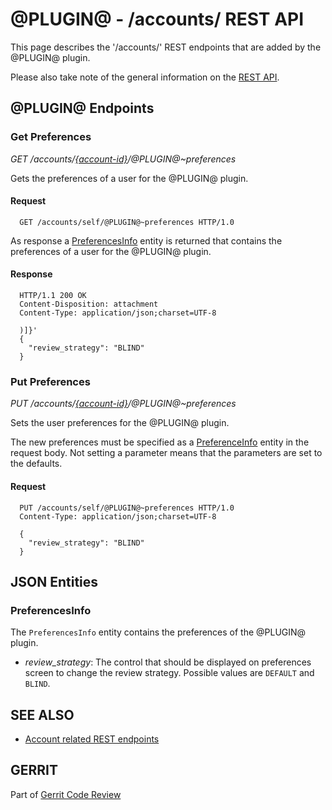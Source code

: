 @PLUGIN@ - /accounts/ REST API
==============================

This page describes the '/accounts/' REST endpoints that are added by
the @PLUGIN@ plugin.

Please also take note of the general information on the
[REST API](../../../Documentation/rest-api.html).

<a id="project-endpoints"> @PLUGIN@ Endpoints
--------------------------------------------

### <a id="get-preferences"> Get Preferences
_GET /accounts/[\{account-id\}](../../../Documentation/rest-api-accounts.html#account-id)/@PLUGIN@~preferences_

Gets the preferences of a user for the @PLUGIN@ plugin.

#### Request

```
  GET /accounts/self/@PLUGIN@~preferences HTTP/1.0
```

As response a [PreferencesInfo](#preferences-info) entity is returned
that contains the preferences of a user for the @PLUGIN@ plugin.

#### Response

```
  HTTP/1.1 200 OK
  Content-Disposition: attachment
  Content-Type: application/json;charset=UTF-8

  )]}'
  {
    "review_strategy": "BLIND"
  }
```

### <a id="put-preferences"> Put Preferences
_PUT /accounts/[\{account-id\}](../../../Documentation/rest-api-accounts.html#account-id)/@PLUGIN@~preferences_

Sets the user preferences for the @PLUGIN@ plugin.

The new preferences must be specified as a [PreferenceInfo](#preference-info)
entity in the request body. Not setting a parameter means that the
parameters are set to the defaults.

#### Request

```
  PUT /accounts/self/@PLUGIN@~preferences HTTP/1.0
  Content-Type: application/json;charset=UTF-8

  {
    "review_strategy": "BLIND"
  }
```


<a id="json-entities">JSON Entities
-----------------------------------

### <a id="preferences-info"></a>PreferencesInfo

The `PreferencesInfo` entity contains the preferences of the @PLUGIN@
plugin.

* _review_strategy_: The control that should be displayed on preferences screen
  to change the review strategy. Possible values are `DEFAULT` and `BLIND`.

SEE ALSO
--------

* [Account related REST endpoints](../../../Documentation/rest-api-accounts.html)

GERRIT
------
Part of [Gerrit Code Review](../../../Documentation/index.html)
